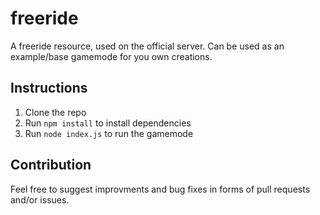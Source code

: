 # freeride

A freeride resource, used on the official server. Can be used as an example/base gamemode for you own creations.

## Instructions

1. Clone the repo
2. Run `npm install` to install dependencies
3. Run `node index.js` to run the gamemode

## Contribution

Feel free to suggest improvments and bug fixes in forms of pull requests and/or issues.
